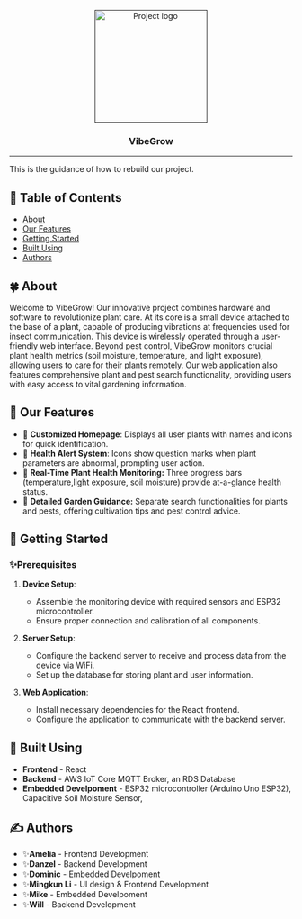 <p align="center">
  <a href="" rel="noopener">
 <img width=200px height=200px src="./img/background.jepg" alt="Project logo"></a>
</p>

<h3 align="center">VibeGrow</h3>

---

<p > This is the guidance of how to rebuild our project.</p>

## 🌺 Table of Contents

- [About](#about)
- [Our Features](#our_features)
- [Getting Started](#getting_started)
- [Built Using](#built_using)
- [Authors](#authors)

## 🍀 About <a name = "about"></a>

Welcome to VibeGrow! Our innovative project combines hardware and software to revolutionize plant care. At its core is a small device attached to the base of a plant, capable of producing vibrations at frequencies used for insect communication. This device is wirelessly operated through a user-friendly web interface.
Beyond pest control, VibeGrow monitors crucial plant health metrics (soil moisture, temperature, and light exposure), allowing users to care for their plants remotely. Our web application also features comprehensive plant and pest search functionality, providing users with easy access to vital gardening information.

## 🌷 Our Features<a name = "our_features"></a> ## 
  - 💫 **Customized Homepage**: Displays all user plants with names and icons for quick identification.
  - 💫 **Health Alert System**: Icons show question marks when plant parameters are abnormal, prompting user action.
  - 💫 **Real-Time Plant Health Monitoring:** Three progress bars (temperature,light exposure, soil moisture) provide at-a-glance health status.
  - 💫 **Detailed Garden Guidance:** Separate search functionalities for plants and pests, offering cultivation tips and pest control advice.

## 🙉 Getting Started <a name = "getting_started"></a>

### ✨Prerequisites

1. **Device Setup**: 
   - Assemble the monitoring device with required sensors and ESP32 microcontroller.
   - Ensure proper connection and calibration of all components.

2. **Server Setup**:
   - Configure the backend server to receive and process data from the device via WiFi.
   - Set up the database for storing plant and user information.

3. **Web Application**:
   - Install necessary dependencies for the React frontend.
   - Configure the application to communicate with the backend server.


## 🐜 Built Using <a name = "built_using"></a>

- **Frontend** - React
- **Backend** - AWS IoT Core MQTT Broker, an RDS Database
- **Embedded Develpoment** - ESP32 microcontroller (Arduino Uno ESP32), Capacitive Soil Moisture Sensor, 

## ✍️ Authors <a name = "authors"></a>
 
- ✨**Amelia** - Frontend Development
- ✨**Danzel** -  Backend Development
- ✨**Dominic** - Embedded Develpoment
- ✨**Mingkun Li** - UI design & Frontend Development
- ✨**Mike** - Embedded Develpoment
- ✨**Will** - Backend Development

